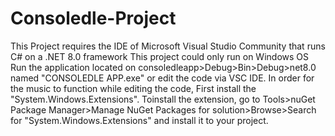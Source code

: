 # Consoledle-Project
This Project requires the IDE of Microsoft Visual Studio Community that runs C# on a .NET 8.0 framework
This project could only run on Windows OS
Run the application located on consoledleapp>Debug>Bin>Debug>net8.0 named "CONSOLEDLE APP.exe" or edit the code via VSC IDE.
In order for the music to function while editing the code, First install the "System.Windows.Extensions". Toinstall the extension, go to Tools>nuGet Package Manager>Manage NuGet Packages for solution>Browse>Search for "System.Windows.Extensions" and install it to your project.

